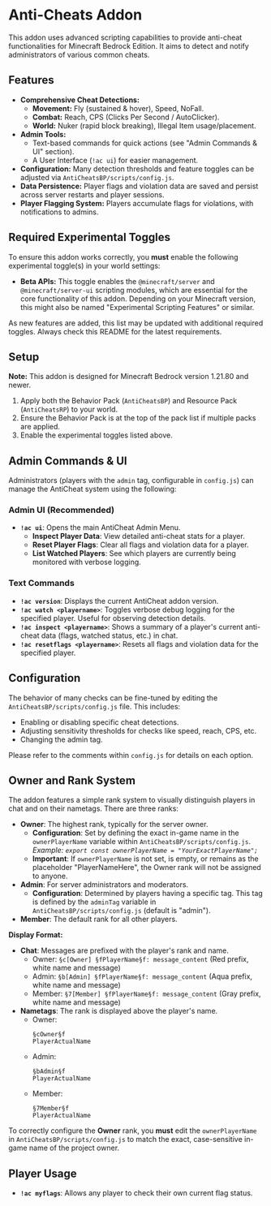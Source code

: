 # Anti-Cheats Addon

This addon uses advanced scripting capabilities to provide anti-cheat functionalities for Minecraft Bedrock Edition. It aims to detect and notify administrators of various common cheats.

## Features

*   **Comprehensive Cheat Detections:**
    *   **Movement:** Fly (sustained & hover), Speed, NoFall.
    *   **Combat:** Reach, CPS (Clicks Per Second / AutoClicker).
    *   **World:** Nuker (rapid block breaking), Illegal Item usage/placement.
*   **Admin Tools:**
    *   Text-based commands for quick actions (see "Admin Commands & UI" section).
    *   A User Interface (`!ac ui`) for easier management.
*   **Configuration:** Many detection thresholds and feature toggles can be adjusted via `AntiCheatsBP/scripts/config.js`.
*   **Data Persistence:** Player flags and violation data are saved and persist across server restarts and player sessions.
*   **Player Flagging System:** Players accumulate flags for violations, with notifications to admins.

## Required Experimental Toggles

To ensure this addon works correctly, you **must** enable the following experimental toggle(s) in your world settings:

*   **Beta APIs:** This toggle enables the `@minecraft/server` and `@minecraft/server-ui` scripting modules, which are essential for the core functionality of this addon. Depending on your Minecraft version, this might also be named "Experimental Scripting Features" or similar.

As new features are added, this list may be updated with additional required toggles. Always check this README for the latest requirements.

## Setup

**Note:** This addon is designed for Minecraft Bedrock version 1.21.80 and newer.

1.  Apply both the Behavior Pack (`AntiCheatsBP`) and Resource Pack (`AntiCheatsRP`) to your world.
2.  Ensure the Behavior Pack is at the top of the pack list if multiple packs are applied.
3.  Enable the experimental toggles listed above.

## Admin Commands & UI

Administrators (players with the `admin` tag, configurable in `config.js`) can manage the AntiCheat system using the following:

### Admin UI (Recommended)

*   **`!ac ui`**: Opens the main AntiCheat Admin Menu.
    *   **Inspect Player Data**: View detailed anti-cheat stats for a player.
    *   **Reset Player Flags**: Clear all flags and violation data for a player.
    *   **List Watched Players**: See which players are currently being monitored with verbose logging.

### Text Commands

*   **`!ac version`**: Displays the current AntiCheat addon version.
*   **`!ac watch <playername>`**: Toggles verbose debug logging for the specified player. Useful for observing detection details.
*   **`!ac inspect <playername>`**: Shows a summary of a player's current anti-cheat data (flags, watched status, etc.) in chat.
*   **`!ac resetflags <playername>`**: Resets all flags and violation data for the specified player.

## Configuration

The behavior of many checks can be fine-tuned by editing the `AntiCheatsBP/scripts/config.js` file. This includes:
*   Enabling or disabling specific cheat detections.
*   Adjusting sensitivity thresholds for checks like speed, reach, CPS, etc.
*   Changing the admin tag.

Please refer to the comments within `config.js` for details on each option.

## Owner and Rank System

The addon features a simple rank system to visually distinguish players in chat and on their nametags. There are three ranks:

*   **Owner**: The highest rank, typically for the server owner.
    *   **Configuration**: Set by defining the exact in-game name in the `ownerPlayerName` variable within `AntiCheatsBP/scripts/config.js`.
        *Example: `export const ownerPlayerName = "YourExactPlayerName";`*
    *   **Important**: If `ownerPlayerName` is not set, is empty, or remains as the placeholder "PlayerNameHere", the Owner rank will not be assigned to anyone.
*   **Admin**: For server administrators and moderators.
    *   **Configuration**: Determined by players having a specific tag. This tag is defined by the `adminTag` variable in `AntiCheatsBP/scripts/config.js` (default is "admin").
*   **Member**: The default rank for all other players.

**Display Format:**

*   **Chat**: Messages are prefixed with the player's rank and name.
    *   Owner: `§c[Owner] §fPlayerName§f: message_content` (Red prefix, white name and message)
    *   Admin: `§b[Admin] §fPlayerName§f: message_content` (Aqua prefix, white name and message)
    *   Member: `§7[Member] §fPlayerName§f: message_content` (Gray prefix, white name and message)
*   **Nametags**: The rank is displayed above the player's name.
    *   Owner:
        ```
        §cOwner§f
        PlayerActualName
        ```
    *   Admin:
        ```
        §bAdmin§f
        PlayerActualName
        ```
    *   Member:
        ```
        §7Member§f
        PlayerActualName
        ```

To correctly configure the **Owner** rank, you **must** edit the `ownerPlayerName` in `AntiCheatsBP/scripts/config.js` to match the exact, case-sensitive in-game name of the project owner.

## Player Usage

*   **`!ac myflags`**: Allows any player to check their own current flag status.
